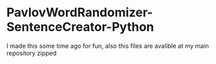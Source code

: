# PavlovWordRandomizer-SentenceCreator-Python
I made this some time ago for fun, also this files are avalible at my main repository zipped 
